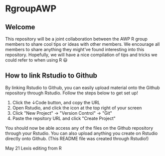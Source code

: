 # RgroupAWP

## Welcome
This repository will be a joint collaboration between the AWP R group members to share cool tips or ideas with other members. We encourage all members to share anything they might've found interesting into this repository. Hopefully, we will have a nice compilation of tips and tricks we could refer to when using R :smiley:


## How to link Rstudio to Github
By linking Rstudio to Github, you can easily upload material onto the Github repository through Rstudio. Follow the steps below to get set up!
1. Click the ↓Code button, and copy the URL
2. Open Rstudio, and click the icon at the top right of your screen
3. Click "New Project" → "Version Control" → "Git"
4. Paste the repsitory URL and click "Create Project"

You should now be able access any of the files on the Github repository through your Rstudio. You can also upload anything you create on Rstudio directly onto Github. (This README file was created through Rstudio!)


May 21 Lexis editing from R


